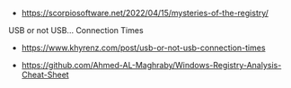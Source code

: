 - https://scorpiosoftware.net/2022/04/15/mysteries-of-the-registry/

USB or not USB... Connection Times
- https://www.khyrenz.com/post/usb-or-not-usb-connection-times

- https://github.com/Ahmed-AL-Maghraby/Windows-Registry-Analysis-Cheat-Sheet
